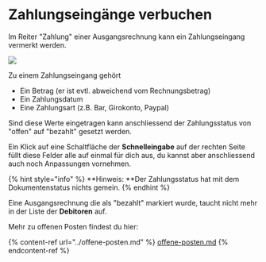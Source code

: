 # Zahlungseingänge verbuchen

Im Reiter "Zahlung" einer Ausgangsrechnung kann ein Zahlungseingang vermerkt werden.

![](<../../.gitbook/assets/bildschirmfoto-2020-03-08-um-17.28.02 (1).png>)

Zu einem Zahlungseingang gehört

* Ein Betrag (er ist evtl. abweichend vom Rechnungsbetrag)
* Ein Zahlungsdatum
* Eine Zahlungsart (z.B. Bar, Girokonto, Paypal)

Sind diese Werte eingetragen kann anschliessend der Zahlungsstatus von "offen" auf "bezahlt" gesetzt werden.

Ein Klick auf eine Schaltfläche der **Schnelleingabe** auf der rechten Seite füllt diese Felder alle auf einmal für dich aus, du kannst aber anschliessend auch noch Anpassungen vornehmen.

{% hint style="info" %}
**Hinweis: **Der Zahlungsstatus hat mit dem Dokumentenstatus nichts gemein.
{% endhint %}

Eine Ausgangsrechnung die als "bezahlt" markiert wurde, taucht nicht mehr in der Liste der **Debitoren** auf.

Mehr zu offenen Posten findest du hier:

{% content-ref url="../offene-posten.md" %}
[offene-posten.md](../offene-posten.md)
{% endcontent-ref %}

